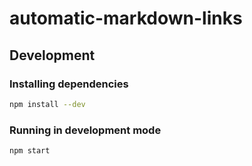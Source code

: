 # automatic-markdown-links

## Development

### Installing dependencies

```bash
npm install --dev
```

### Running in development mode

```bash
npm start
```
